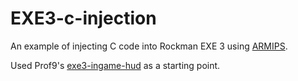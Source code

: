 # EXE3-c-injection
An example of injecting C code into Rockman EXE 3 using [ARMIPS](https://github.com/Kingcom/armips).

Used Prof9's [exe3-ingame-hud](https://github.com/Prof9/exe3-ingame-hud) as a starting point.